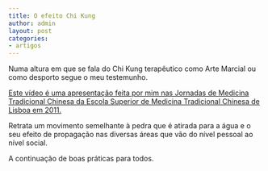 ```yaml
---
title: O efeito Chi Kung
author: admin
layout: post
categories:
- artigos
---
```

Numa altura em que se fala do Chi Kung terapêutico como Arte Marcial ou como desporto segue o meu testemunho.

[Este vídeo é uma apresentação feita por mim nas Jornadas de Medicina Tradicional Chinesa da Escola Superior de Medicina Tradicional Chinesa de Lisboa em 2011.][1]

Retrata um movimento semelhante à pedra que é atirada para a água e o seu efeito de propagação nas diversas áreas que vão do nível pessoal ao nível social.

A continuação de boas práticas para todos.

 [1]: http://vimeo.com/23698408
